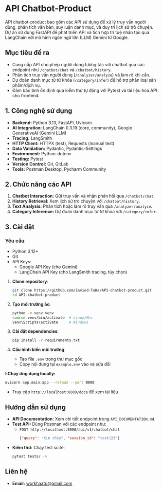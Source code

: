 # API Chatbot-Product

API chatbot-product bao gồm các API sử dụng để xử lý truy vấn người dùng, phân tích văn bản, suy luận danh mục, và duy trì lịch sử trò chuyện.
Dự án sử dụng FastAPI để phát triển API và tích hợp trí tuệ nhân tạo qua LangChain với mô hình ngôn ngữ lớn (LLM) Gemini từ Google.

## Mục tiêu đề ra
- Cung cấp API cho phép người dùng tương tác với chatbot qua các endpoint như `/chatbot/chat` và `/chatbot/history`.
- Phân tích truy vấn người dùng (`/analyzer/analyze`) và làm rõ khi cần.
- Dự đoán danh mục từ từ khóa (`/category/infer`) để hỗ trợ phân loại sản phẩm/dịch vụ.
- Đảm bảo tính ổn định qua kiểm thử tự động với Pytest và tài liệu hóa API cho frontend.

## 1. Công nghệ sử dụng
- **Backend:** Python 3.13, FastAPI, Uvicorn
- **AI Integration:** LangChain 0.3.19 (core, community), Google GenerativeAI (Gemini LLM)
- **Tracing:** LangSmith
- **HTTP Client:** HTTPX (test), Requests (manual test)
- **Data Validation:** Pydantic, Pydantic-Settings
- **Environment:** Python-dotenv
- **Testing:** Pytest
- **Version Control:** Git, GitLab
- **Tools:** Postman Desktop, Pycharm Community

## 2. Chức năng các API
1. **Chatbot Interaction:** Gửi truy vấn và nhận phản hồi qua `/chatbot/chat`.
2. **History Retrieval:** Xem lịch sử trò chuyện với `/chatbot/history`.
3. **Text Analysis:** Phân tích hoặc làm rõ truy vấn qua `/analyzer/analyze`.
4. **Category Inference:** Dự đoán danh mục từ từ khóa với `/category/infer`.

## 3. Cài đặt

### Yêu cầu
- Python 3.12+
- Git
- API Keys:
  - Google API Key (cho Gemini)
  - LangChain API Key (cho LangSmith tracing, tùy chọn)

1. **Clone repository**:
   ```bash
   git clone https://github.com/Zavied-TuHa/API-chatbot-product.git
   cd API-chatbot-product
   ```

2. **Tạo môi trường ảo**:
   ```bash
   python -m venv venv
   source venv/bin/activate  # Linux/Mac
   venv\Scripts\activate     # Windows
   ```

3. **Cài đặt dependencies**:
   ```bash
   pip install -r requirements.txt
   ```

4. **Cấu hình biến môi trường**:
   - Tạo file `.env` trong thư mục gốc
   - Copy nội dung tại `example.env` vào và sửa đổi

5**Chạy ứng dụng locally:**
   ```bash
   uvicorn app.main:app --reload --port 8000
   ```
   - Truy cập `http://localhost:8000/docs` để xem tài liệu

## Hướng dẫn sử dụng
- **API Documentation:** Xem chi tiết endpoint trong `API_DOCUMENTATION.md`.
- **Test API:** Dùng Postman với các endpoint như:
  - `POST http://localhost:8000/api/v1/chatbot/chat`
    ```json
    {"query": "Xin chào", "session_id": "test123"}
    ```
- **Kiểm thử:** Chạy test suite:
  ```bash
  pytest tests/ -v
  ```
  
## Liên hệ
- **Email:** <workhaatu@gmail.com>
